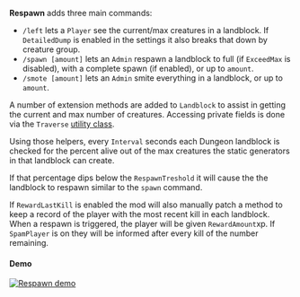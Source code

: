 ﻿**Respawn** adds three main commands:

* `/left` lets a `Player` see the current/max creatures in a landblock.  If `DetailedDump` is enabled in the settings it also breaks that down by creature group.
* `/spawn [amount]` lets an `Admin` respawn a landblock to full (if `ExceedMax` is disabled), with a complete spawn (if enabled), or up to `amount`.
* `/smote [amount]` lets an `Admin` smite everything in a landblock, or up to `amount`.

A number of extension methods are added to `Landblock` to assist in getting the current and max number of creatures.  Accessing private fields is done via the `Traverse` [utility class](https://harmony.pardeike.net/articles/utilities.html).

Using those helpers, every `Interval` seconds each Dungeon landblock is checked for the percent alive out of the max creatures the static generators in that landblock can create.

If that percentage dips below the `RespawnTreshold` it will cause the the landblock to respawn similar to the `spawn` command.

If `RewardLastKill` is enabled the mod will also manually patch a method to keep a record of the player with the most recent kill in each landblock.  When a respawn is triggered, the player will be given `RewardAmount`xp.  If `SpamPlayer` is on they will be informed after every kill of the number remaining.



#### Demo

[![Respawn demo](https://img.youtube.com/vi/rFaNTf0FbgE/0.jpg)](https://www.youtube.com/watch?v=rFaNTf0FbgE "Respawn Demo")






